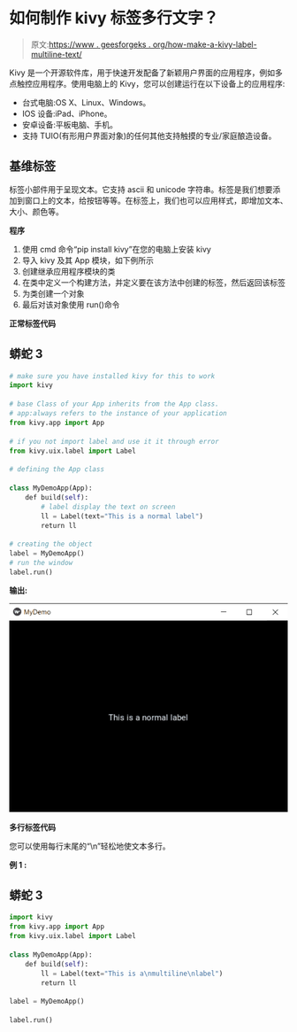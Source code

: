 # 如何制作 kivy 标签多行文字？

> 原文:[https://www . geesforgeks . org/how-make-a-kivy-label-multiline-text/](https://www.geeksforgeeks.org/how-to-make-a-kivy-label-multiline-text/)

Kivy 是一个开源软件库，用于快速开发配备了新颖用户界面的应用程序，例如多点触控应用程序。使用电脑上的 Kivy，您可以创建运行在以下设备上的应用程序:

*   台式电脑:OS X、Linux、Windows。
*   IOS 设备:iPad、iPhone。
*   安卓设备:平板电脑、手机。
*   支持 TUIO(有形用户界面对象)的任何其他支持触摸的专业/家庭酿造设备。

## **基维标签**

标签小部件用于呈现文本。它支持 ascii 和 unicode 字符串。标签是我们想要添加到窗口上的文本，给按钮等等。在标签上，我们也可以应用样式，即增加文本、大小、颜色等。

**程序**

1.  使用 cmd 命令“pip install kivy”在您的电脑上安装 kivy
2.  导入 kivy 及其 App 模块，如下例所示
3.  创建继承应用程序模块的类
4.  在类中定义一个构建方法，并定义要在该方法中创建的标签，然后返回该标签
5.  为类创建一个对象
6.  最后对该对象使用 run()命令

**正常标签代码**

## 蟒蛇 3

```py
# make sure you have installed kivy for this to work
import kivy

# base Class of your App inherits from the App class.
# app:always refers to the instance of your application
from kivy.app import App

# if you not import label and use it it through error
from kivy.uix.label import Label

# defining the App class

class MyDemoApp(App):
    def build(self):
        # label display the text on screen
        ll = Label(text="This is a normal label")
        return ll

# creating the object
label = MyDemoApp()
# run the window
label.run()
```

**输出:**

![](img/9ca2ca7264796a0b5aa7510bb93db119.png)

**多行标签代码**

您可以使用每行末尾的“\n”轻松地使文本多行。

**例 1 :**

## 蟒蛇 3

```py
import kivy
from kivy.app import App
from kivy.uix.label import Label

class MyDemoApp(App):
    def build(self):
        ll = Label(text="This is a\nmultiline\nlabel")
        return ll

label = MyDemoApp()

label.run()
```